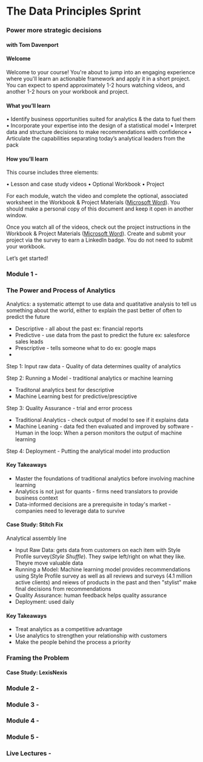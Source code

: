 # The Data Principles Sprint

### Power more strategic decisions

#### with Tom Davenport
#### Welcome

Welcome to your course! You're about to jump into an engaging experience where you'll learn an actionable framework and apply it in a short project. You can expect to spend approximately 1-2 hours watching videos, and another 1-2 hours on your workbook and project.


#### What you’ll learn

• Identify business opportunities suited for analytics & the data to fuel them
• Incorporate your expertise into the design of a statistical model
• Interpret data and structure decisions to make recommendations with confidence
• Articulate the capabilities separating today’s analytical leaders from the pack

#### How you’ll learn
This course includes three elements:

• Lesson and case study videos
• Optional Workbook
• Project


For each module, watch the video and complete the optional, associated worksheet in the Workbook & Project Materials ([Microsoft Word](https://media.sectionschool.com/courses/the-data-principles-sprint/Section_Data_&_Analytics_Workbook_&_Project_Materials.docx)). You should make a personal copy of this document and keep it open in another window.

Once you watch all of the videos, check out the project instructions in the Workbook & Project Materials ([Microsoft Word](https://media.sectionschool.com/courses/the-data-principles-sprint/Section_Data_&_Analytics_Workbook_&_Project_Materials.docx)). Create and submit your project via the survey to earn a LinkedIn badge. You do not need to submit your workbook.

Let’s get started!
### Module 1 - 
### The Power and Process of Analytics
Analytics: a systematic attempt to use data and quatitative analysis to tell us something about the world, either to explain the past better of often to predict the future

- Descriptive - all about the past ex: financial reports
- Predictive - use data from the past to predict the future ex: salesforce sales leads
- Prescriptive - tells someone what to do ex: google maps
- 
Step 1: Input raw data - Quality of data determines quality of analytics

Step 2: Running a Model - traditional analytics or machine learning
- Traditonal analytics best for descriptive
- Machine Learning best for predictive/presciptive

Step 3: Quality Assurance - trial and error process
- Traditional Analytics - check output of model to see if it explains data
- Machine Leaning - data fed then evaluated and improved by software - Human in the loop: When a person monitors the output of machine learning

Step 4: Deployment - Putting the analytical model into production
#### Key Takeaways
- Master the foundations of traditional analytics before involving machine learning
- Analytics is not just for quants - firms need translators to provide business context
- Data-informed decisions are a prerequisite in today's market - companies need to leverage data to survive
#### Case Study: Stitch Fix
Analytical assembly line
- Input Raw Data: gets data from customers on each item with Style Profile survey(*Style Shuffle*). They swipe left/right on what they like. Theyre move valuable data
- Running a Model: Machine learning model provides recommendations using Style Profile survey as well as all reviews and surveys (4.1 million active clients) and  reiews of products in the past and then "stylist" make final decisions from recommendations
- Quality Assurance: human feedback helps quality assurance
- Deployment: used daily
#### Key Takeaways
- Treat analytics as a competitive advantage
- Use analytics to strengthen your relationship with customers
- Make the people behind the process a priority
### Framing the Problem
#### Case Study: LexisNexis
### Module 2 - 
### Module 3 - 
### Module 4 - 
### Module 5 - 
### Live Lectures - 

